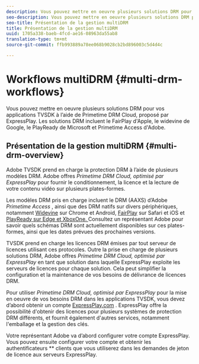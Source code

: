 ```yaml
---
description: Vous pouvez mettre en oeuvre plusieurs solutions DRM pour vos applications TVSDK à l’aide de Primetime DRM Cloud, proposé par ExpressPlay. Les solutions DRM incluent le FairPlay d'Apple, le widevine de Google, le PlayReady de Microsoft et Primetime Access d'Adobe.
seo-description: Vous pouvez mettre en oeuvre plusieurs solutions DRM pour vos applications TVSDK à l’aide de Primetime DRM Cloud, proposé par ExpressPlay. Les solutions DRM incluent le FairPlay d'Apple, le widevine de Google, le PlayReady de Microsoft et Primetime Access d'Adobe.
seo-title: Présentation de la gestion multiDRM
title: Présentation de la gestion multiDRM
uuid: 1705a338-baeb-4fcd-ae16-08963da55ab8
translation-type: tm+mt
source-git-commit: ffb993889a78ee068b9028cb2bd896003c5d4d4c

---
```



# Workflows multiDRM {#multi-drm-workflows}

Vous pouvez mettre en oeuvre plusieurs solutions DRM pour vos applications TVSDK à l’aide de Primetime DRM Cloud, proposé par ExpressPlay. Les solutions DRM incluent le FairPlay d&#39;Apple, le widevine de Google, le PlayReady de Microsoft et Primetime Access d&#39;Adobe.

## Présentation de la gestion multiDRM {#multi-drm-overview}

Adobe TVSDK prend en charge la protection DRM à l’aide de plusieurs modèles DRM. Adobe offres *Primetime DRM Cloud, optimisé par ExpressPlay* pour fournir le conditionnement, la licence et la lecture de votre contenu vidéo sur plusieurs plates-formes.

Les modèles DRM pris en charge incluent le DRM (AAXS) d’Adobe *Primetime Access* , ainsi que des DRM natifs sur divers périphériques, notamment [Widevine](https://www.widevine.com) sur Chrome et Android, [FairPlay](https://developer.apple.com/streaming/fps/) sur Safari et iOS et [PlayReady sur Edge et XboxOne. ](https://www.microsoft.com/playready/) Consultez un représentant Adobe pour savoir quels schémas DRM sont actuellement disponibles sur ces plates-formes, ainsi que les dates prévues des prochaines versions.

TVSDK prend en charge les licences DRM émises par tout serveur de licences utilisant ces protocoles. Outre la prise en charge de plusieurs solutions DRM, Adobe offres *Primetime DRM Cloud, optimisé par ExpressPlay* en tant que solution dans laquelle ExpressPlay exploite les serveurs de licences pour chaque solution. Cela peut simplifier la configuration et la maintenance de vos besoins de délivrance de licences DRM.

Pour utiliser *Primetime DRM Cloud, optimisé par ExpressPlay* pour la mise en oeuvre de vos besoins DRM dans les applications TVSDK, vous devez d’abord obtenir un compte [ExpressPlay.com](https://www.expressplay.com) . ExpressPlay offre la possibilité d&#39;obtenir des licences pour plusieurs systèmes de protection DRM différents, et fournit également d&#39;autres services, notamment l&#39;emballage et la gestion des clés.

Votre représentant Adobe va d’abord configurer votre compte ExpressPlay. Vous pouvez ensuite configurer votre compte et obtenir les authentificateurs ** clients que vous utiliserez dans les demandes de jeton de licence aux serveurs ExpressPlay.